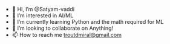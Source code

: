 - 👋 Hi, I’m @Satyam-vaddi
- 👀 I’m interested in AI/ML
- 🌱 I’m currently learning Python and the math required for ML
- 💞️ I’m looking to collaborate on Anything!
- 📫 How to reach me troutdmiral@gmail.com

<!---
Satyam-vaddi/Satyam-vaddi is a ✨ special ✨ repository because its `README.md` (this file) appears on your GitHub profile.
You can click the Preview link to take a look at your changes.
--->
